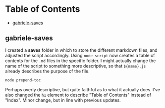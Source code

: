 # Table of Contents

- [gabriele-saves](#gabriele-saves)

## gabriele-saves

I created a **saves** folder in which to store the different markdown files, and adjusted the script accordingly. Using `node script` now creates a table of contents for the `.md` files in the specific folder. I might actually change the name of the script to something more descriptive, so that `${name}.js` already describes the purpose of the file.

```bash
node prepend-toc
```

Perhaps overly descriptive, but quite faithful as to what it actually does. I've also changed the `h1` element to describe "Table of Contents" instead of "Index". Minor change, but in line with previous updates.
